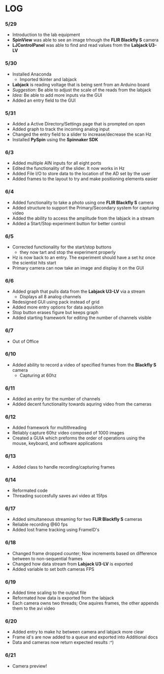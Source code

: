 # LOG 

### 5/29
- Introduction to the lab equipment
- **SpinView** was able to see an image trhough the **FLIR Blackfly S** camera
- **LJControlPanel** was able to find and read values from the **Labjack U3-LV**

### 5/30
- Installed Anaconda
  - Imported tkinter and labjack 
- **Labjack** is reading voltage that is being sent from an Arduino board
- *Suggestion:* Be able to adjust the scale of the reads from the labjack 
- *Idea:* Be able to add more inputs via the GUI 
- Added an entry field to the GUI

### 5/31
- Added a Active Directory/Settings page that is prompted on open
- Added graph to track the incoming analog input
- Changed the entry field to a slider to increase/decrease the scan Hz
- Installed **PySpin** using the **Spinnaker SDK**

### 6/3
- Added multiple AIN inputs for all eight ports
- Edited the functionality of the slider. It now works in Hz 
- Added File I/O to store data to the location of the AD set by the user
- Added frames to the layout to try and make positioning elements easier

### 6/4
- Added functionality to take a photo using one **FLIR Blackfly S** camera
- Added structure to support the Primary/Secondary system for capturing video
- Added the ability to access the amplitude from the labjack in a stream 
- Added a Start/Stop experiment button for better control

### 6/5
- Corrected functionality for the start/stop buttons
  - they now tart and stop the experiment properly
- Hz is now back to an entry. The experiment should have a set hz once the scientist hits start
- Primary camera can now take an image and display it on the GUI

### 6/6
- Added graph that pulls data from the **Labjack U3-LV** via a stream
  - Displays all 8 analog channels
- Redesigned GUI using pack instead of grid
- Added more entry options for data aquisition 
- Stop button erases figure but keeps graph
- Added starting framework for editing the number of channels visible

### 6/7
- Out of Office

### 6/10
- Added ability to record a video of specified frames from the **Blackfly S** camera
  - Capturing at 60hz

### 6/11
- Added an entry for the number of channels
- Added decent functionality towards aquring video from the cameras

### 6/12 
- Added framework for multithreading
- Reliably capture 60hz video composed of 1000 images
- Created a GUIA which preforms the order of operations using the mouse, keyboard, and software applications

### 6/13 
- Added class to handle recording/capturing frames

### 6/14
- Reformated code
- Threading succesfully saves avi video at 15fps 

### 6/17
- Added simultaneous streaming for two **FLIR Blackfly S** cameras
- Reliable recording @60 fps
- Added lost frame tracking using FrameID's

### 6/18
- Changed frame dropped counter; Now increments based on difference between to non-sequential frames
- Changed how data stream from **Labjack U3-LV** is exported
- Added variable to set both cameras FPS 

### 6/19
- Added time scaling to the output file
- Reformated how data is exported from the labjack
- Each camera owns two threads; One aquires frames, the other appends them to the avi video

### 6/20
- Added entry to make hz between camera and labjack more clear
- Frame id's are now added to a queue and exported into Additional docs
- Data and cameras now return expected results :^)

### 6/21 
- Camera preview!